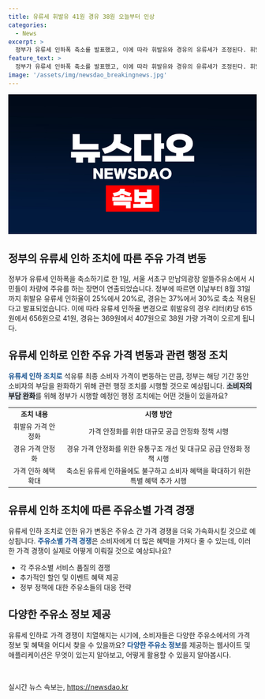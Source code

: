 ```yaml
---
title: 유류세 휘발유 41원 경유 38원 오늘부터 인상
categories:
  - News
excerpt: >
  정부가 유류세 인하폭 축소를 발표했고, 이에 따라 휘발유와 경유의 유류세가 조정된다. 휘발유는 리터당 41원, 경유는 38원 정도 오른다. 1일부터 8월 31일까지 적용되며, 이로 인해 주유소에서 차량을 주유하는 시민들의 관심이 높아졌다. 
feature_text: >
  정부가 유류세 인하폭 축소를 발표했고, 이에 따라 휘발유와 경유의 유류세가 조정된다. 휘발유는 리터당 41원, 경유는 38원 정도 오른다. 1일부터 8월 31일까지 적용되며, 이로 인해 주유소에서 차량을 주유하는 시민들의 관심이 높아졌다. 
image: '/assets/img/newsdao_breakingnews.jpg'
---
```


<p><img src="/assets/img/newsdao_breakingnews.jpg" alt="pcversion 속보" /></p>

<h2 data-ke-size="size26">정부의 유류세 인하 조치에 따른 주유 가격 변동</h2>

<p data-ke-size="size16">정부가 유류세 인하폭을 축소하기로 한 1일, 서울 서초구 만남의광장 알뜰주유소에서 시민들이 차량에 주유를 하는 장면이 연출되었습니다. 정부에 따르면 이날부터 8월 31일까지 휘발유 유류세 인하율이 25%에서 20%로, 경유는 37%에서 30%로 축소 적용된다고 발표되었습니다. 이에 따라 유류세 인하율 변경으로 휘발유의 경우 리터(ℓ)당 615원에서 656원으로 41원, 경유는 369원에서 407원으로 38원 가량 가격이 오르게 됩니다.</p>

<h2 data-ke-size="size26">유류세 인하로 인한 주유 가격 변동과 관련 행정 조치</h2>

<p data-ke-size="size16"><b><span style="color: #1a5490;">유류세 인하 조치로</span></b> 석유류 최종 소비자 가격이 변동하는 만큼, 정부는 해당 기간 동안 소비자의 부담을 완화하기 위해 관련 행정 조치를 시행할 것으로 예상됩니다. <b><span style="background-color: #21538527;">소비자의 부담 완화</span></b>를 위해 정부가 시행할 예정인 행정 조치에는 어떤 것들이 있을까요?</p>

<table>
    <tbody>
        <tr>
            <td style="text-align: center; height: 17px;"><b>조치 내용</b></td>
            <td style="text-align: center; height: 17px;"><b>시행 방안</b></td>
        </tr>
        <tr>
            <td style="text-align: center; height: 17px;">휘발유 가격 안정화</td>
            <td style="text-align: center; height: 17px;">가격 안정화를 위한 대규모 공급 안정화 정책 시행</td>
        </tr>
        <tr>
            <td style="text-align: center; height: 17px;">경유 가격 안정화</td>
            <td style="text-align: center; height: 17px;">경유 가격 안정화를 위한 유통구조 개선 및 대규모 공급 안정화 정책 시행</td>
        </tr>
        <tr>
            <td style="text-align: center; height: 17px;">가격 인하 혜택 확대</td>
            <td style="text-align: center; height: 17px;">축소된 유류세 인하율에도 불구하고 소비자 혜택을 확대하기 위한 특별 혜택 추가 시행</td>
        </tr>
    </tbody>
</table>

<h2 data-ke-size="size26">유류세 인하 조치에 따른 주유소별 가격 경쟁</h2>

<p data-ke-size="size16">유류세 인하 조치로 인한 유가 변동은 주유소 간 가격 경쟁을 더욱 가속화시킬 것으로 예상됩니다. <b><span style="color: #1a5490;">주유소별 가격 경쟁</span></b>은 소비자에게 더 많은 혜택을 가져다 줄 수 있는데, 이러한 가격 경쟁이 실제로 어떻게 이뤄질 것으로 예상되나요?</p>

<ul>
    <li>각 주유소별 서비스 품질의 경쟁</li>
    <li>추가적인 할인 및 이벤트 혜택 제공</li>
    <li>정부 정책에 대한 주유소들의 대응 전략</li>
</ul>

<h2 data-ke-size="size26">다양한 주유소 정보 제공</h2>

<p data-ke-size="size16">유류세 인하로 가격 경쟁이 치열해지는 시기에, 소비자들은 다양한 주유소에서의 가격 정보 및 혜택을 어디서 찾을 수 있을까요? <b><span style="color: #1a5490;">다양한 주유소 정보</span></b>를 제공하는 웹사이트 및 애플리케이션은 무엇이 있는지 알아보고, 어떻게 활용할 수 있을지 알아봅시다.</p>

<p data-ke-size="size16">&nbsp;</p>
실시간 뉴스 속보는, <a href="https://newsdao.kr" rel="dofollow">https://newsdao.kr</a>


